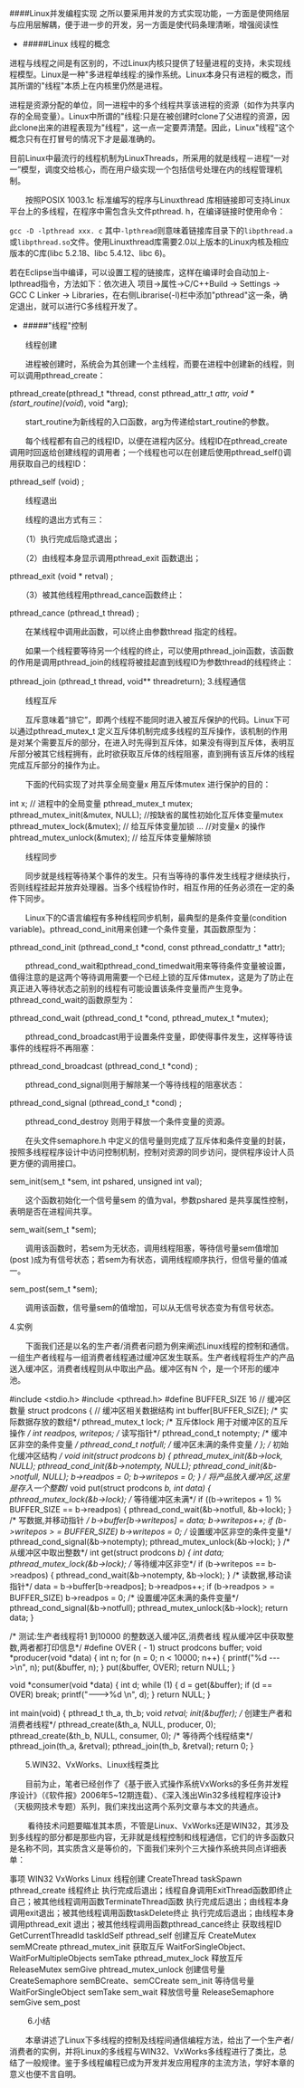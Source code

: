 ####Linux并发编程实现
之所以要采用并发的方式实现功能，一方面是使网络层与应用层解耦，便于进一步的开发，另一方面是使代码条理清晰，增强阅读性
* #####Linux 线程的概念

进程与线程之间是有区别的，不过Linux内核只提供了轻量进程的支持，未实现线程模型。Linux是一种"多进程单线程:的操作系统。Linux本身只有进程的概念，而其所谓的"线程"本质上在内核里仍然是进程。

进程是资源分配的单位，同一进程中的多个线程共享该进程的资源（如作为共享内存的全局变量）。Linux中所谓的"线程:只是在被创建时clone了父进程的资源，因此clone出来的进程表现为"线程"，这一点一定要弄清楚。因此，Linux"线程"这个概念只有在打冒号的情况下才是最准确的。

目前Linux中最流行的线程机制为LinuxThreads，所采用的就是线程－进程“一对一”模型，调度交给核心，而在用户级实现一个包括信号处理在内的线程管理机制。

　　按照POSIX 1003.1c 标准编写的程序与Linuxthread 库相链接即可支持Linux平台上的多线程，在程序中需包含头文件pthread. h，在编译链接时使用命令：

`gcc -D -lpthread xxx. c`
其中`-lpthread`则意味着链接库目录下的`libpthread.a`或`libpthread.so`文件。使用Linuxthread库需要2.0以上版本的Linux内核及相应版本的C库(libc 5.2.18、libc 5.4.12、libc 6)。

若在Eclipse当中编译，可以设置工程的链接库，这样在编译时会自动加上-lpthread指令，方法如下：依次进入 项目->属性->C/C++Build -> Settings -> GCC C Linker -> Libraries，在右侧Librarise(-l)栏中添加"pthread"这一条，确定退出，就可以进行C多线程开发了。
　　
* #####"线程"控制

　　线程创建

　　进程被创建时，系统会为其创建一个主线程，而要在进程中创建新的线程，则可以调用pthread_create：

pthread_create(pthread_t *thread, const pthread_attr_t *attr, void *
(start_routine)(void*), void *arg);

　　start_routine为新线程的入口函数，arg为传递给start_routine的参数。

　　每个线程都有自己的线程ID，以便在进程内区分。线程ID在pthread_create调用时回返给创建线程的调用者；一个线程也可以在创建后使用pthread_self()调用获取自己的线程ID：

pthread_self (void) ;

　　线程退出

　　线程的退出方式有三：

　　（1）执行完成后隐式退出；

　　（2）由线程本身显示调用pthread_exit 函数退出；

pthread_exit (void * retval) ;

　　（3）被其他线程用pthread_cance函数终止：

pthread_cance (pthread_t thread) ;

　　在某线程中调用此函数，可以终止由参数thread 指定的线程。

　　如果一个线程要等待另一个线程的终止，可以使用pthread_join函数，该函数的作用是调用pthread_join的线程将被挂起直到线程ID为参数thread的线程终止：

pthread_join (pthread_t thread, void** threadreturn);
3.线程通信

　　线程互斥

　　互斥意味着“排它”，即两个线程不能同时进入被互斥保护的代码。Linux下可以通过pthread_mutex_t 定义互斥体机制完成多线程的互斥操作，该机制的作用是对某个需要互斥的部分，在进入时先得到互斥体，如果没有得到互斥体，表明互斥部分被其它线程拥有，此时欲获取互斥体的线程阻塞，直到拥有该互斥体的线程完成互斥部分的操作为止。

　　下面的代码实现了对共享全局变量x 用互斥体mutex 进行保护的目的：

int x; // 进程中的全局变量
pthread_mutex_t mutex;
pthread_mutex_init(&mutex, NULL); //按缺省的属性初始化互斥体变量mutex
pthread_mutex_lock(&mutex); // 给互斥体变量加锁
… //对变量x 的操作
phtread_mutex_unlock(&mutex); // 给互斥体变量解除锁

　　线程同步

　　同步就是线程等待某个事件的发生。只有当等待的事件发生线程才继续执行，否则线程挂起并放弃处理器。当多个线程协作时，相互作用的任务必须在一定的条件下同步。

　　Linux下的C语言编程有多种线程同步机制，最典型的是条件变量(condition variable)。pthread_cond_init用来创建一个条件变量，其函数原型为：

pthread_cond_init (pthread_cond_t *cond, const pthread_condattr_t *attr);

　　pthread_cond_wait和pthread_cond_timedwait用来等待条件变量被设置，值得注意的是这两个等待调用需要一个已经上锁的互斥体mutex，这是为了防止在真正进入等待状态之前别的线程有可能设置该条件变量而产生竞争。pthread_cond_wait的函数原型为：

pthread_cond_wait (pthread_cond_t *cond, pthread_mutex_t *mutex);

　　pthread_cond_broadcast用于设置条件变量，即使得事件发生，这样等待该事件的线程将不再阻塞：

pthread_cond_broadcast (pthread_cond_t *cond) ;

　　pthread_cond_signal则用于解除某一个等待线程的阻塞状态：

pthread_cond_signal (pthread_cond_t *cond) ;

　　pthread_cond_destroy 则用于释放一个条件变量的资源。

　　在头文件semaphore.h 中定义的信号量则完成了互斥体和条件变量的封装，按照多线程程序设计中访问控制机制，控制对资源的同步访问，提供程序设计人员更方便的调用接口。

sem_init(sem_t *sem, int pshared, unsigned int val);

　　这个函数初始化一个信号量sem 的值为val，参数pshared 是共享属性控制，表明是否在进程间共享。

sem_wait(sem_t *sem);

　　调用该函数时，若sem为无状态，调用线程阻塞，等待信号量sem值增加(post )成为有信号状态；若sem为有状态，调用线程顺序执行，但信号量的值减一。

sem_post(sem_t *sem);

　　调用该函数，信号量sem的值增加，可以从无信号状态变为有信号状态。
     

 

4.实例

　　下面我们还是以名的生产者/消费者问题为例来阐述Linux线程的控制和通信。一组生产者线程与一组消费者线程通过缓冲区发生联系。生产者线程将生产的产品送入缓冲区，消费者线程则从中取出产品。缓冲区有N 个，是一个环形的缓冲池。

#include <stdio.h>
#include <pthread.h>
#define BUFFER_SIZE 16 // 缓冲区数量
struct prodcons
{
// 缓冲区相关数据结构
int buffer[BUFFER_SIZE]; /* 实际数据存放的数组*/
pthread_mutex_t lock; /* 互斥体lock 用于对缓冲区的互斥操作 */
int readpos, writepos; /* 读写指针*/
pthread_cond_t notempty; /* 缓冲区非空的条件变量 */
pthread_cond_t notfull; /* 缓冲区未满的条件变量 */
};
/* 初始化缓冲区结构 */
void init(struct prodcons *b)
{
pthread_mutex_init(&b->lock, NULL);
pthread_cond_init(&b->notempty, NULL);
pthread_cond_init(&b->notfull, NULL);
b->readpos = 0;
b->writepos = 0;
}
/* 将产品放入缓冲区,这里是存入一个整数*/
void put(struct prodcons *b, int data)
{
pthread_mutex_lock(&b->lock);
/* 等待缓冲区未满*/
if ((b->writepos + 1) % BUFFER_SIZE == b->readpos)
{
pthread_cond_wait(&b->notfull, &b->lock);
}
/* 写数据,并移动指针 */
b->buffer[b->writepos] = data;
b->writepos++;
if (b->writepos > = BUFFER_SIZE)
b->writepos = 0;
/* 设置缓冲区非空的条件变量*/
pthread_cond_signal(&b->notempty);
pthread_mutex_unlock(&b->lock);
} 
/* 从缓冲区中取出整数*/
int get(struct prodcons *b)
{
int data;
pthread_mutex_lock(&b->lock);
/* 等待缓冲区非空*/
if (b->writepos == b->readpos)
{
pthread_cond_wait(&b->notempty, &b->lock);
}
/* 读数据,移动读指针*/
data = b->buffer[b->readpos];
b->readpos++;
if (b->readpos > = BUFFER_SIZE)
b->readpos = 0;
/* 设置缓冲区未满的条件变量*/
pthread_cond_signal(&b->notfull);
pthread_mutex_unlock(&b->lock);
return data;
}

/* 测试:生产者线程将1 到10000 的整数送入缓冲区,消费者线
程从缓冲区中获取整数,两者都打印信息*/
#define OVER ( - 1)
struct prodcons buffer;
void *producer(void *data)
{
int n;
for (n = 0; n < 10000; n++)
{
printf("%d --->\n", n);
put(&buffer, n);
} put(&buffer, OVER);
return NULL;
}

void *consumer(void *data)
{
int d;
while (1)
{
d = get(&buffer);
if (d == OVER)
break;
printf("--->%d \n", d);
}
return NULL;
}

int main(void)
{
pthread_t th_a, th_b;
void *retval;
init(&buffer);
/* 创建生产者和消费者线程*/
pthread_create(&th_a, NULL, producer, 0);
pthread_create(&th_b, NULL, consumer, 0);
/* 等待两个线程结束*/
pthread_join(th_a, &retval);
pthread_join(th_b, &retval);
return 0;
}

　　5.WIN32、VxWorks、Linux线程类比

　　目前为止，笔者已经创作了《基于嵌入式操作系统VxWorks的多任务并发程序设计》（《软件报》2006年5~12期连载）、《深入浅出Win32多线程程序设计》（天极网技术专题）系列，我们来找出这两个系列文章与本文的共通点。

　　 看待技术问题要瞄准其本质，不管是Linux、VxWorks还是WIN32，其涉及到多线程的部分都是那些内容，无非就是线程控制和线程通信，它们的许多函数只是名称不同，其实质含义是等价的，下面我们来列个三大操作系统共同点详细表单：

事项	WIN32	VxWorks	Linux
线程创建	CreateThread	taskSpawn	pthread_create
线程终止	执行完成后退出；线程自身调用ExitThread函数即终止自己；被其他线程调用函数TerminateThread函数	执行完成后退出；由线程本身调用exit退出；被其他线程调用函数taskDelete终止	执行完成后退出；由线程本身调用pthread_exit 退出；被其他线程调用函数pthread_cance终止
获取线程ID	GetCurrentThreadId	taskIdSelf	pthread_self
创建互斥	CreateMutex	semMCreate	pthread_mutex_init
获取互斥	WaitForSingleObject、WaitForMultipleObjects	semTake	pthread_mutex_lock
释放互斥	ReleaseMutex	semGive	phtread_mutex_unlock
创建信号量	CreateSemaphore	semBCreate、semCCreate	sem_init
等待信号量	WaitForSingleObject	semTake	sem_wait
释放信号量	ReleaseSemaphore	semGive	sem_post

　　 6.小结

　　本章讲述了Linux下多线程的控制及线程间通信编程方法，给出了一个生产者/消费者的实例，并将Linux的多线程与WIN32、VxWorks多线程进行了类比，总结了一般规律。鉴于多线程编程已成为开发并发应用程序的主流方法，学好本章的意义也便不言自明。
     